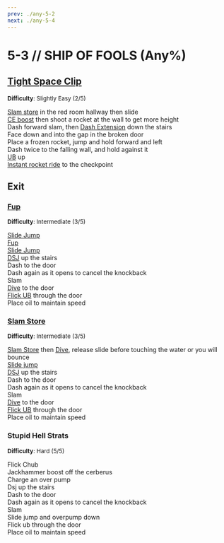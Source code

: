 ```yaml
---
prev: ./any-5-2
next: ./any-5-4
---
```


# 5-3 // SHIP OF FOOLS (Any%)

## [Tight Space Clip](https://youtu.be/yMunNEGBo20)
<font size="2">
    <b>Difficulty</b>: Slightly Easy (2/5)
</font>

[Slam store](/speedrun-tech.md#slam-store) in the red room hallway then slide <br/>
[CE boost](/speedrun-tech.md#ce-boost-core-eject-boost) then shoot a rocket at the wall to get more height <br/>
Dash forward slam, then [Dash Extension](/speedrun-tech.md#dash-extension) down the stairs <br/>
Face down and into the gap in the broken door <br/>
Place a frozen rocket, jump and hold forward and left <br/>
Dash twice to the falling wall, and hold against it <br/>
[UB](/speedrun-tech.md#ub-ultraboost) up <br/>
[Instant rocket ride](/speedrun-tech.md#instant-rocket-ride) to the checkpoint <br/>


## Exit

### [Fup](https://youtu.be/ExslsMlx7GI)
<font size="2">
    <b>Difficulty</b>: Intermediate (3/5)
</font>

[Slide Jump](/speedrun-tech.md#slide-jump) <br/>
[Fup](/speedrun-tech.md#fup-frozen-unfriendly-pull-it) <br/>
[Slide Jump](/speedrun-tech.md#slide-jump) <br/>
[DSJ](/speedrun-tech.md#dsj-dash-slide-jump) up the stairs <br/>
Dash to the door  <br/>
Dash again as it opens to cancel the knockback <br/>
Slam <br/>
[Dive](/speedrun-tech.md#dives) to the door<br/>
[Flick UB](/speedrun-tech.md#flick-ub) through the door <br/>
Place oil to maintain speed <br/>

### [Slam Store](https://youtu.be/8n6OD23X8qA)
<font size="2">
    <b>Difficulty</b>: Intermediate (3/5)
</font>

[Slam Store](/speedrun-tech.md#slam-store) then [Dive](/speedrun-tech.md#dives), release slide before touching the water or you will bounce <br/>
[Slide jump](/speedrun-tech.md#slide-jump) <br/>
[DSJ](/speedrun-tech.md#dsj-dash-slide-jump) up the stairs  <br/>
Dash to the door <br/>
Dash again as it opens to cancel the knockback <br/>
Slam <br/>
[Dive](/speedrun-tech.md#dives) to the door<br/>
[Flick UB](/speedrun-tech.md#flick-ub) through the door <br/>
Place oil to maintain speed

### Stupid Hell Strats
<font size="2">
    <b>Difficulty</b>: Hard (5/5)
</font>

Flick Chub<br/>
Jackhammer boost off the cerberus <br/>
Charge an over pump <br/>
Dsj up the stairs <br/>
Dash to the door  <br/>
Dash again as it opens to cancel the knockback <br/>
Slam <br/>
Slide jump and overpump down <br/>
Flick ub through the door <br/>
Place oil to maintain speed